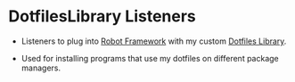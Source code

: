 # DotfilesLibrary Listeners

- Listeners to plug into [Robot Framework](https://robotframework.org) with my custom [Dotfiles Library](https://github.com/errose28/DotfilesLibrary). 

- Used for installing programs that use my dotfiles on different package managers.
